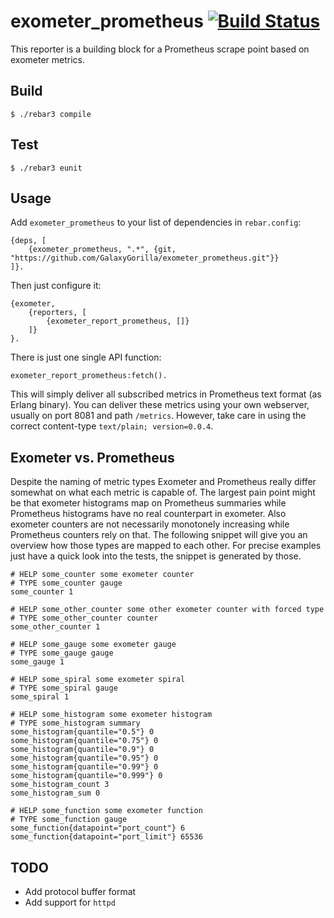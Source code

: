 exometer_prometheus [![Build Status](https://travis-ci.org/GalaxyGorilla/exometer_prometheus.svg)](https://travis-ci.org/GalaxyGorilla/exometer_prometheus)
===================

This reporter is a building block for a Prometheus scrape point based on
exometer metrics.

Build
-----

    $ ./rebar3 compile

Test
----

    $ ./rebar3 eunit

Usage
-----

Add `exometer_prometheus` to your list of dependencies in `rebar.config`:

```
{deps, [
    {exometer_prometheus, ".*", {git, "https://github.com/GalaxyGorilla/exometer_prometheus.git"}}
]}.
```

Then just configure it:

```
{exometer, 
    {reporters, [
        {exometer_report_prometheus, []}
    ]}
}.
```

There is just one single API function:

```
exometer_report_prometheus:fetch().
```

This will simply deliver all subscribed metrics in Prometheus text format (as
Erlang binary). You can deliver these metrics using your own webserver,
usually on port 8081 and path `/metrics`. However, take care in using the
correct content-type `text/plain; version=0.0.4`.

Exometer vs. Prometheus
-----------------------

Despite the naming of metric types Exometer and Prometheus really differ
somewhat on what each metric is capable of. The largest pain point might be
that exometer histograms map on Prometheus summaries while Prometheus
histograms have no real counterpart in exometer. Also exometer counters are not
necessarily monotonely increasing while Prometheus counters rely on that. The
following snippet will give you an overview how those types are mapped to each
other. For precise examples just have a quick look into the tests, the snippet
is generated by those.

```
# HELP some_counter some exometer counter
# TYPE some_counter gauge
some_counter 1

# HELP some_other_counter some other exometer counter with forced type
# TYPE some_other_counter counter
some_other_counter 1

# HELP some_gauge some exometer gauge
# TYPE some_gauge gauge
some_gauge 1

# HELP some_spiral some exometer spiral
# TYPE some_spiral gauge
some_spiral 1

# HELP some_histogram some exometer histogram
# TYPE some_histogram summary
some_histogram{quantile="0.5"} 0
some_histogram{quantile="0.75"} 0
some_histogram{quantile="0.9"} 0
some_histogram{quantile="0.95"} 0
some_histogram{quantile="0.99"} 0
some_histogram{quantile="0.999"} 0
some_histogram_count 3
some_histogram_sum 0

# HELP some_function some exometer function
# TYPE some_function gauge
some_function{datapoint="port_count"} 6
some_function{datapoint="port_limit"} 65536
```

TODO
----

* Add protocol buffer format
* Add support for `httpd`

